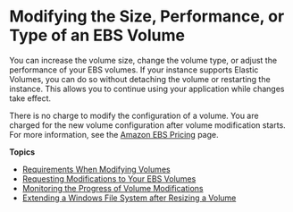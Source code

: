 # Modifying the Size, Performance, or Type of an EBS Volume<a name="ebs-modify-volume"></a>

You can increase the volume size, change the volume type, or adjust the performance of your EBS volumes\. If your instance supports Elastic Volumes, you can do so without detaching the volume or restarting the instance\. This allows you to continue using your application while changes take effect\.

There is no charge to modify the configuration of a volume\. You are charged for the new volume configuration after volume modification starts\. For more information, see the [Amazon EBS Pricing](http://aws.amazon.com/ebs/pricing) page\.

**Topics**
+ [Requirements When Modifying Volumes](modify-volume-requirements.md)
+ [Requesting Modifications to Your EBS Volumes](requesting-ebs-volume-modifications.md)
+ [Monitoring the Progress of Volume Modifications](monitoring-volume-modifications.md)
+ [Extending a Windows File System after Resizing a Volume](recognize-expanded-volume-windows.md)